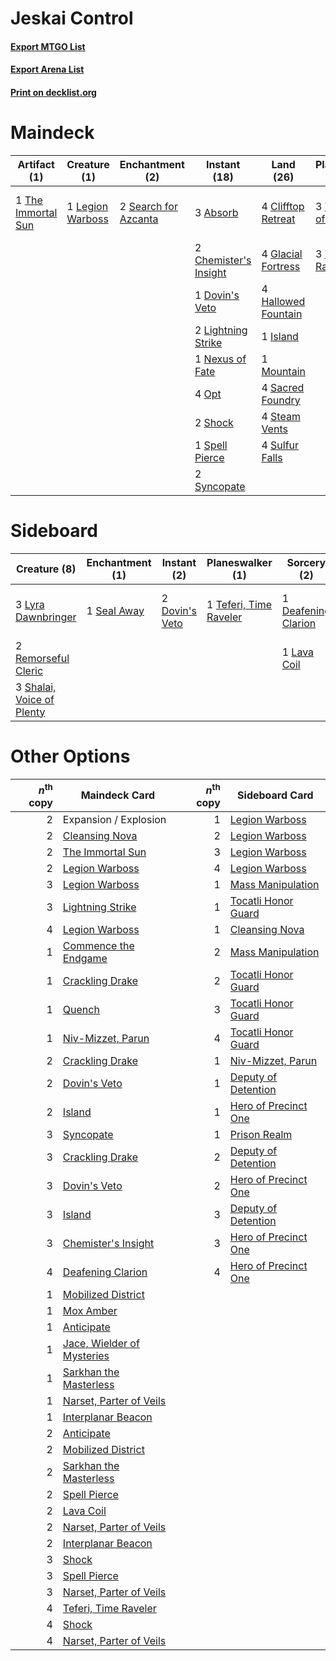 # Jeskai Control

#### [Export MTGO List](../collection/Jeskai%20Control/Jeskai%20Control.txt)
#### [Export Arena List](../collection/Jeskai%20Control/Jeskai%20Control_arena.txt)
#### [Print on decklist.org](http://decklist.org/?deckmain=3%09Absorb%0A2%09Chemister's%20Insight%0A1%09Cleansing%20Nova%0A4%09Clifftop%20Retreat%0A3%09Deafening%20Clarion%0A1%09Dovin's%20Veto%0A1%09Expansion%20/%20Explosion%0A4%09Glacial%20Fortress%0A4%09Hallowed%20Fountain%0A1%09Island%0A1%09Lava%20Coil%0A1%09Legion%20Warboss%0A2%09Lightning%20Strike%0A1%09Mountain%0A1%09Nexus%20of%20Fate%0A4%09Opt%0A4%09Sacred%20Foundry%0A2%09Search%20for%20Azcanta%0A2%09Shock%0A1%09Spell%20Pierce%0A4%09Steam%20Vents%0A4%09Sulfur%20Falls%0A2%09Syncopate%0A3%09Teferi,%20Hero%20of%20Dominaria%0A3%09Teferi,%20Time%20Raveler%0A1%09The%20Immortal%20Sun&deckside=1%09Deafening%20Clarion%0A2%09Dovin's%20Veto%0A1%09Expansion%20/%20Explosion%0A1%09Lava%20Coil%0A3%09Lyra%20Dawnbringer%0A2%09Remorseful%20Cleric%0A1%09Seal%20Away%0A3%09Shalai,%20Voice%20of%20Plenty%0A1%09Teferi,%20Time%20Raveler)
# Maindeck

|                                        Artifact (1)                                         |                                       Creature (1)                                        |                                        Enchantment (2)                                        |                                          Instant (18)                                          |                                          Land (26)                                          |                                           Planeswalker (6)                                           |                                         Sorcery (5)                                          |      Unknown (1)      |
|---------------------------------------------------------------------------------------------|-------------------------------------------------------------------------------------------|-----------------------------------------------------------------------------------------------|------------------------------------------------------------------------------------------------|---------------------------------------------------------------------------------------------|------------------------------------------------------------------------------------------------------|----------------------------------------------------------------------------------------------|-----------------------|
|1 [The Immortal Sun](http://gatherer.wizards.com/Pages/Card/Details.aspx?multiverseid=439844)|1 [Legion Warboss](http://gatherer.wizards.com/Pages/Card/Details.aspx?multiverseid=452859)|2 [Search for Azcanta](http://gatherer.wizards.com/Pages/Card/Details.aspx?multiverseid=435226)|3 [Absorb](http://gatherer.wizards.com/Pages/Card/Details.aspx?multiverseid=23155)              |4 [Clifftop Retreat](http://gatherer.wizards.com/Pages/Card/Details.aspx?multiverseid=443127)|3 [Teferi, Hero of Dominaria](http://gatherer.wizards.com/Pages/Card/Details.aspx?multiverseid=443095)|1 [Cleansing Nova](http://gatherer.wizards.com/Pages/Card/Details.aspx?multiverseid=447145)   |1 Expansion / Explosion|
|                                                                                             |                                                                                           |                                                                                               |2 [Chemister's Insight](http://gatherer.wizards.com/Pages/Card/Details.aspx?multiverseid=452782)|4 [Glacial Fortress](http://gatherer.wizards.com/Pages/Card/Details.aspx?multiverseid=190562)|3 [Teferi, Time Raveler](http://gatherer.wizards.com/Pages/Card/Details.aspx?multiverseid=461148)     |3 [Deafening Clarion](http://gatherer.wizards.com/Pages/Card/Details.aspx?multiverseid=452915)|                       |
|                                                                                             |                                                                                           |                                                                                               |1 [Dovin's Veto](http://gatherer.wizards.com/Pages/Card/Details.aspx?multiverseid=461120)       |4 [Hallowed Fountain](http://gatherer.wizards.com/Pages/Card/Details.aspx?multiverseid=97071)|                                                                                                      |1 [Lava Coil](http://gatherer.wizards.com/Pages/Card/Details.aspx?multiverseid=452858)        |                       |
|                                                                                             |                                                                                           |                                                                                               |2 [Lightning Strike](http://gatherer.wizards.com/Pages/Card/Details.aspx?multiverseid=383299)   |1 [Island](http://gatherer.wizards.com/Pages/Card/Details.aspx?multiverseid=439857)          |                                                                                                      |                                                                                              |                       |
|                                                                                             |                                                                                           |                                                                                               |1 [Nexus of Fate](http://gatherer.wizards.com/Pages/Card/Details.aspx?multiverseid=450253)      |1 [Mountain](http://gatherer.wizards.com/Pages/Card/Details.aspx?multiverseid=439859)        |                                                                                                      |                                                                                              |                       |
|                                                                                             |                                                                                           |                                                                                               |4 [Opt](http://gatherer.wizards.com/Pages/Card/Details.aspx?multiverseid=442948)                |4 [Sacred Foundry](http://gatherer.wizards.com/Pages/Card/Details.aspx?multiverseid=405106)  |                                                                                                      |                                                                                              |                       |
|                                                                                             |                                                                                           |                                                                                               |2 [Shock](http://gatherer.wizards.com/Pages/Card/Details.aspx?multiverseid=129732)              |4 [Steam Vents](http://gatherer.wizards.com/Pages/Card/Details.aspx?multiverseid=405109)     |                                                                                                      |                                                                                              |                       |
|                                                                                             |                                                                                           |                                                                                               |1 [Spell Pierce](http://gatherer.wizards.com/Pages/Card/Details.aspx?multiverseid=425876)       |4 [Sulfur Falls](http://gatherer.wizards.com/Pages/Card/Details.aspx?multiverseid=443135)    |                                                                                                      |                                                                                              |                       |
|                                                                                             |                                                                                           |                                                                                               |2 [Syncopate](http://gatherer.wizards.com/Pages/Card/Details.aspx?multiverseid=442955)          |                                                                                             |                                                                                                      |                                                                                              |                       |


# Sideboard

|                                            Creature (8)                                            |                                   Enchantment (1)                                    |                                       Instant (2)                                       |                                        Planeswalker (1)                                         |                                         Sorcery (2)                                          |      Unknown (1)      |
|----------------------------------------------------------------------------------------------------|--------------------------------------------------------------------------------------|-----------------------------------------------------------------------------------------|-------------------------------------------------------------------------------------------------|----------------------------------------------------------------------------------------------|-----------------------|
|3 [Lyra Dawnbringer](http://gatherer.wizards.com/Pages/Card/Details.aspx?multiverseid=442914)       |1 [Seal Away](http://gatherer.wizards.com/Pages/Card/Details.aspx?multiverseid=442919)|2 [Dovin's Veto](http://gatherer.wizards.com/Pages/Card/Details.aspx?multiverseid=461120)|1 [Teferi, Time Raveler](http://gatherer.wizards.com/Pages/Card/Details.aspx?multiverseid=461148)|1 [Deafening Clarion](http://gatherer.wizards.com/Pages/Card/Details.aspx?multiverseid=452915)|1 Expansion / Explosion|
|2 [Remorseful Cleric](http://gatherer.wizards.com/Pages/Card/Details.aspx?multiverseid=447169)      |                                                                                      |                                                                                         |                                                                                                 |1 [Lava Coil](http://gatherer.wizards.com/Pages/Card/Details.aspx?multiverseid=452858)        |                       |
|3 [Shalai, Voice of Plenty](http://gatherer.wizards.com/Pages/Card/Details.aspx?multiverseid=442923)|                                                                                      |                                                                                         |                                                                                                 |                                                                                              |                       |


# Other Options

|*n*<sup>th</sup> copy|                                            Maindeck Card                                            |*n*<sup>th</sup> copy|                                        Sideboard Card                                         |
|--------------------:|-----------------------------------------------------------------------------------------------------|--------------------:|-----------------------------------------------------------------------------------------------|
|                    2|Expansion / Explosion                                                                                |                    1|[Legion Warboss](http://gatherer.wizards.com/Pages/Card/Details.aspx?multiverseid=452859)      |
|                    2|[Cleansing Nova](http://gatherer.wizards.com/Pages/Card/Details.aspx?multiverseid=447145)            |                    2|[Legion Warboss](http://gatherer.wizards.com/Pages/Card/Details.aspx?multiverseid=452859)      |
|                    2|[The Immortal Sun](http://gatherer.wizards.com/Pages/Card/Details.aspx?multiverseid=439844)          |                    3|[Legion Warboss](http://gatherer.wizards.com/Pages/Card/Details.aspx?multiverseid=452859)      |
|                    2|[Legion Warboss](http://gatherer.wizards.com/Pages/Card/Details.aspx?multiverseid=452859)            |                    4|[Legion Warboss](http://gatherer.wizards.com/Pages/Card/Details.aspx?multiverseid=452859)      |
|                    3|[Legion Warboss](http://gatherer.wizards.com/Pages/Card/Details.aspx?multiverseid=452859)            |                    1|[Mass Manipulation](http://gatherer.wizards.com/Pages/Card/Details.aspx?multiverseid=457186)   |
|                    3|[Lightning Strike](http://gatherer.wizards.com/Pages/Card/Details.aspx?multiverseid=383299)          |                    1|[Tocatli Honor Guard](http://gatherer.wizards.com/Pages/Card/Details.aspx?multiverseid=435194) |
|                    4|[Legion Warboss](http://gatherer.wizards.com/Pages/Card/Details.aspx?multiverseid=452859)            |                    1|[Cleansing Nova](http://gatherer.wizards.com/Pages/Card/Details.aspx?multiverseid=447145)      |
|                    1|[Commence the Endgame](http://gatherer.wizards.com/Pages/Card/Details.aspx?multiverseid=460972)      |                    2|[Mass Manipulation](http://gatherer.wizards.com/Pages/Card/Details.aspx?multiverseid=457186)   |
|                    1|[Crackling Drake](http://gatherer.wizards.com/Pages/Card/Details.aspx?multiverseid=452913)           |                    2|[Tocatli Honor Guard](http://gatherer.wizards.com/Pages/Card/Details.aspx?multiverseid=435194) |
|                    1|[Quench](http://gatherer.wizards.com/Pages/Card/Details.aspx?multiverseid=457192)                    |                    3|[Tocatli Honor Guard](http://gatherer.wizards.com/Pages/Card/Details.aspx?multiverseid=435194) |
|                    1|[Niv-Mizzet, Parun](http://gatherer.wizards.com/Pages/Card/Details.aspx?multiverseid=452942)         |                    4|[Tocatli Honor Guard](http://gatherer.wizards.com/Pages/Card/Details.aspx?multiverseid=435194) |
|                    2|[Crackling Drake](http://gatherer.wizards.com/Pages/Card/Details.aspx?multiverseid=452913)           |                    1|[Niv-Mizzet, Parun](http://gatherer.wizards.com/Pages/Card/Details.aspx?multiverseid=452942)   |
|                    2|[Dovin's Veto](http://gatherer.wizards.com/Pages/Card/Details.aspx?multiverseid=461120)              |                    1|[Deputy of Detention](http://gatherer.wizards.com/Pages/Card/Details.aspx?multiverseid=457309) |
|                    2|[Island](http://gatherer.wizards.com/Pages/Card/Details.aspx?multiverseid=439857)                    |                    1|[Hero of Precinct One](http://gatherer.wizards.com/Pages/Card/Details.aspx?multiverseid=457155)|
|                    3|[Syncopate](http://gatherer.wizards.com/Pages/Card/Details.aspx?multiverseid=442955)                 |                    1|[Prison Realm](http://gatherer.wizards.com/Pages/Card/Details.aspx?multiverseid=460953)        |
|                    3|[Crackling Drake](http://gatherer.wizards.com/Pages/Card/Details.aspx?multiverseid=452913)           |                    2|[Deputy of Detention](http://gatherer.wizards.com/Pages/Card/Details.aspx?multiverseid=457309) |
|                    3|[Dovin's Veto](http://gatherer.wizards.com/Pages/Card/Details.aspx?multiverseid=461120)              |                    2|[Hero of Precinct One](http://gatherer.wizards.com/Pages/Card/Details.aspx?multiverseid=457155)|
|                    3|[Island](http://gatherer.wizards.com/Pages/Card/Details.aspx?multiverseid=439857)                    |                    3|[Deputy of Detention](http://gatherer.wizards.com/Pages/Card/Details.aspx?multiverseid=457309) |
|                    3|[Chemister's Insight](http://gatherer.wizards.com/Pages/Card/Details.aspx?multiverseid=452782)       |                    3|[Hero of Precinct One](http://gatherer.wizards.com/Pages/Card/Details.aspx?multiverseid=457155)|
|                    4|[Deafening Clarion](http://gatherer.wizards.com/Pages/Card/Details.aspx?multiverseid=452915)         |                    4|[Hero of Precinct One](http://gatherer.wizards.com/Pages/Card/Details.aspx?multiverseid=457155)|
|                    1|[Mobilized District](http://gatherer.wizards.com/Pages/Card/Details.aspx?multiverseid=461176)        |                     |                                                                                               |
|                    1|[Mox Amber](http://gatherer.wizards.com/Pages/Card/Details.aspx?multiverseid=443112)                 |                     |                                                                                               |
|                    1|[Anticipate](http://gatherer.wizards.com/Pages/Card/Details.aspx?multiverseid=401813)                |                     |                                                                                               |
|                    1|[Jace, Wielder of Mysteries](http://gatherer.wizards.com/Pages/Card/Details.aspx?multiverseid=460981)|                     |                                                                                               |
|                    1|[Sarkhan the Masterless](http://gatherer.wizards.com/Pages/Card/Details.aspx?multiverseid=461070)    |                     |                                                                                               |
|                    1|[Narset, Parter of Veils](http://gatherer.wizards.com/Pages/Card/Details.aspx?multiverseid=460988)   |                     |                                                                                               |
|                    1|[Interplanar Beacon](http://gatherer.wizards.com/Pages/Card/Details.aspx?multiverseid=461174)        |                     |                                                                                               |
|                    2|[Anticipate](http://gatherer.wizards.com/Pages/Card/Details.aspx?multiverseid=401813)                |                     |                                                                                               |
|                    2|[Mobilized District](http://gatherer.wizards.com/Pages/Card/Details.aspx?multiverseid=461176)        |                     |                                                                                               |
|                    2|[Sarkhan the Masterless](http://gatherer.wizards.com/Pages/Card/Details.aspx?multiverseid=461070)    |                     |                                                                                               |
|                    2|[Spell Pierce](http://gatherer.wizards.com/Pages/Card/Details.aspx?multiverseid=425876)              |                     |                                                                                               |
|                    2|[Lava Coil](http://gatherer.wizards.com/Pages/Card/Details.aspx?multiverseid=452858)                 |                     |                                                                                               |
|                    2|[Narset, Parter of Veils](http://gatherer.wizards.com/Pages/Card/Details.aspx?multiverseid=460988)   |                     |                                                                                               |
|                    2|[Interplanar Beacon](http://gatherer.wizards.com/Pages/Card/Details.aspx?multiverseid=461174)        |                     |                                                                                               |
|                    3|[Shock](http://gatherer.wizards.com/Pages/Card/Details.aspx?multiverseid=129732)                     |                     |                                                                                               |
|                    3|[Spell Pierce](http://gatherer.wizards.com/Pages/Card/Details.aspx?multiverseid=425876)              |                     |                                                                                               |
|                    3|[Narset, Parter of Veils](http://gatherer.wizards.com/Pages/Card/Details.aspx?multiverseid=460988)   |                     |                                                                                               |
|                    4|[Teferi, Time Raveler](http://gatherer.wizards.com/Pages/Card/Details.aspx?multiverseid=461148)      |                     |                                                                                               |
|                    4|[Shock](http://gatherer.wizards.com/Pages/Card/Details.aspx?multiverseid=129732)                     |                     |                                                                                               |
|                    4|[Narset, Parter of Veils](http://gatherer.wizards.com/Pages/Card/Details.aspx?multiverseid=460988)   |                     |                                                                                               |

